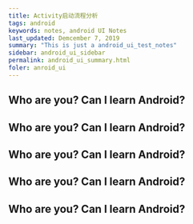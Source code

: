 ```yaml
---
title: Activity启动流程分析
tags: android
keywords: notes, android UI Notes
last_updated: Demcember 7, 2019
summary: "This is just a android_ui_test_notes"
sidebar: android_ui_sidebar
permalink: android_ui_summary.html
foler: anroid_ui
---
```

## Who are you? Can I learn Android?
## Who are you? Can I learn Android?
## Who are you? Can I learn Android?
## Who are you? Can I learn Android?
## Who are you? Can I learn Android?
